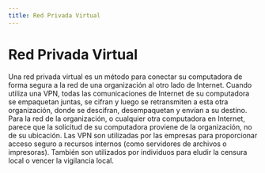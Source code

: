 ```yaml
---
title: Red Privada Virtual
---
```

# Red Privada Virtual 

Una red privada virtual es un método para conectar su computadora de forma segura a la red de una organización al otro lado de Internet. Cuando utiliza una VPN, todas las comunicaciones de Internet de su computadora se empaquetan juntas, se cifran y luego se retransmiten a esta otra organización, donde se descifran, desempaquetan y envían a su destino. Para la red de la organización, o cualquier otra computadora en Internet, parece que la solicitud de su computadora proviene de la organización, no de su ubicación. Las VPN son utilizadas por las empresas para proporcionar acceso seguro a recursos internos (como servidores de archivos o impresoras). También son utilizados por individuos para eludir la censura local o vencer la vigilancia local.